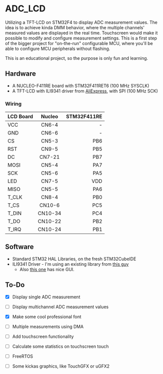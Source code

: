 # ADC_LCD

Utilizing a TFT-LCD on STM32F4 to display ADC measurement values. The idea is to achieve kinda DMM behavior, where the multiple channels' measured values are displayed in the real time. Touchscreen would make it possible to modify and configure measurement settings. This is a first step of the bigger project for "on-the-run" configurable MCU, where you'll be able to configure MCU peripherals without flashing.

This is an educational project, so the purpose is only fun and learning.

## Hardware 
 * A NUCLEO-F411RE board with STM32F411RET6 (100 MHz SYSCLK)
 * A TFT-LCD with ILI9341 driver from [AliExpress](https://www.aliexpress.com/item/32815224002.html?spm=a2g0s.9042311.0.0.6f9d4c4dv0T4OV), with SPI (100 MHz SCK)

### Wiring

|LCD Board|Nucleo |STM32F411RE|  
| ------- |:-----:| ---------:|
|VCC      |CN6-4  | -         | 3.3V
|GND      |CN6-6  | -         | GND
|CS       |CN5-3  | PB6       | D10, Chip Select
|RST      |CN9-5  | PB5       | D4,  LCD Reset
|DC       |CN7-21 | PB7       | Data control
|MOSI     |CN5-4  | PA7       | D11, MOSI
|SCK      |CN5-6  | PA5       | D13, SCK
|LED      |CN7-5  | VDD       | 5V
|MISO     |CN5-5  | PA6       | D12, MISO
|T_CLK    |CN8-4  | PB0       | A3, Touch CLK
|T_CS     |CN10-6 | PC5       | 
|T_DIN    |CN10-34| PC4       |
|T_DO     |CN10-22| PB2       |
|T_IRQ    |CN10-24| PB1       |


## Software
 * Standard STM32 HAL Libraries, on the fresh STM32CubeIDE
 * ILI9341 Driver - I'm using an existing library from [this guy](https://github.com/martnak/STM32-ILI9341)
   * Also [this one](https://github.com/afiskon/stm32-ili9341) has nice GUI.

## To-Do

 - [x] Display single ADC measurement 
 - [ ] Display multichannel ADC measurement values
 - [x] Make some cool professional font
 - [ ] Multiple measurements using DMA
 - [ ] Add touchscreen functionality
 - [ ] Calculate some statistics on touchscreen touch
 - [ ] FreeRTOS
 - [ ] Some kickas graphics, like TouchGFX or uGFX2

 